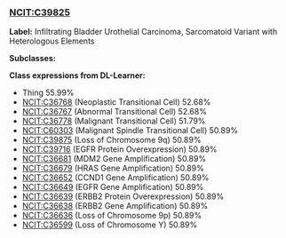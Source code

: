 
### [NCIT:C39825](http://purl.obolibrary.org/obo/NCIT_C39825)
**Label:** Infiltrating Bladder Urothelial Carcinoma, Sarcomatoid Variant with Heterologous Elements

**Subclasses:** 

**Class expressions from DL-Learner:**

- Thing 55.99%
- [NCIT:C36768](http://purl.obolibrary.org/obo/NCIT_C36768) (Neoplastic Transitional Cell) 52.68%
- [NCIT:C36767](http://purl.obolibrary.org/obo/NCIT_C36767) (Abnormal Transitional Cell) 52.68%
- [NCIT:C36778](http://purl.obolibrary.org/obo/NCIT_C36778) (Malignant Transitional Cell) 51.79%
- [NCIT:C60303](http://purl.obolibrary.org/obo/NCIT_C60303) (Malignant Spindle Transitional Cell) 50.89%
- [NCIT:C39875](http://purl.obolibrary.org/obo/NCIT_C39875) (Loss of Chromosome 9q) 50.89%
- [NCIT:C39716](http://purl.obolibrary.org/obo/NCIT_C39716) (EGFR Protein Overexpression) 50.89%
- [NCIT:C36681](http://purl.obolibrary.org/obo/NCIT_C36681) (MDM2 Gene Amplification) 50.89%
- [NCIT:C36679](http://purl.obolibrary.org/obo/NCIT_C36679) (HRAS Gene Amplification) 50.89%
- [NCIT:C36652](http://purl.obolibrary.org/obo/NCIT_C36652) (CCND1 Gene Amplification) 50.89%
- [NCIT:C36649](http://purl.obolibrary.org/obo/NCIT_C36649) (EGFR Gene Amplification) 50.89%
- [NCIT:C36639](http://purl.obolibrary.org/obo/NCIT_C36639) (ERBB2 Protein Overexpression) 50.89%
- [NCIT:C36638](http://purl.obolibrary.org/obo/NCIT_C36638) (ERBB2 Gene Amplification) 50.89%
- [NCIT:C36636](http://purl.obolibrary.org/obo/NCIT_C36636) (Loss of Chromosome 9p) 50.89%
- [NCIT:C36599](http://purl.obolibrary.org/obo/NCIT_C36599) (Loss of Chromosome Y) 50.89%


